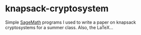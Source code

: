 # knapsack-cryptosystem

Simple [SageMath](https://www.sagemath.org) programs I used to write a paper on knapsack cryptosystems for a summer class. Also, the LaTeX...
